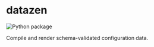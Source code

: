 # datazen

![Python package](https://github.com/vkottler/datazen/workflows/Python%20package/badge.svg)

Compile and render schema-validated configuration data.
